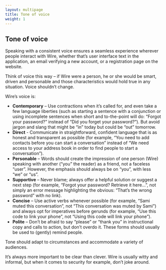 ```yaml
---
layout: multipage
title: Tone of voice
weight: 1
---
```


## Tone of voice

Speaking with a consistent voice ensures a seamless experience wherever people interact with Wire, whether that’s user interface text in the application, an email verifying a new account, or a registration page on the website.

Think of voice this way – if Wire were a person, he or she would be smart, driven and personable and those characteristics would hold true in any situation. Voice shouldn’t change. 

Wire’s voice is:

* **Contemporary** – Use contractions when it’s called for, and even take a few language liberties (such as starting a sentence with a conjunction or using incomplete sentences when short and to-the-point will do: “Forgot your password?” instead of “Did you forget your password?”). But avoid jargon and slang that might be “in” today but could be “out” tomorrow.
* **Direct** - Communicate in straightforward, confident language that is as honest and transparent as possible (for example, “You need to add contacts before you can start a conversation” instead of “We need access to your address book in order to find people to start a conversation”).
* **Personable** – Words should create the impression of one person (Wire) speaking with another (“you” the reader) as a friend, not a faceless “user”. However, the emphasis should always be on “you”, with less “we” or “us”.
* **Supportive** – Never blame; always offer a helpful solution or suggest a next step (for example, “Forgot your password? Retrieve it here…”, not simply an error message highlighting the obvious: “That’s the wrong password” with no link).
* **Concise** – Use active verbs whenever possible (for example, “Sami muted this conversation”, not “This conversation was muted by Sami”) and always opt for imperatives before gerunds (for example, “Use this code to link your phone”, not “Using this code will link your phone”).
* **Polite** – Don’t be afraid to say “please” or “thank you” in instructional copy and calls to action, but don’t overdo it. These forms should usually be used to (gently) remind people.

Tone should adapt to circumstances and accommodate a variety of audiences. 

It’s always more important to be clear than clever. Wire is usually witty and informal, but when it comes to security for example, don’t joke around.
